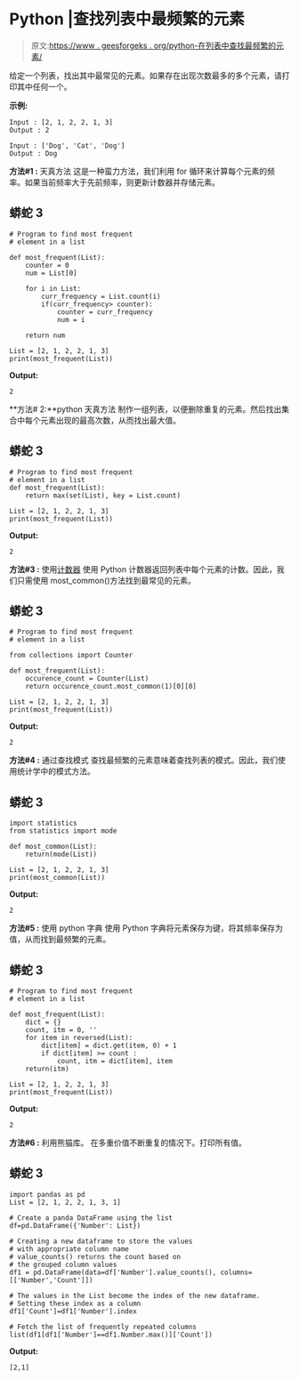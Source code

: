 # Python |查找列表中最频繁的元素

> 原文:[https://www . geesforgeks . org/python-在列表中查找最频繁的元素/](https://www.geeksforgeeks.org/python-find-most-frequent-element-in-a-list/)

给定一个列表，找出其中最常见的元素。如果存在出现次数最多的多个元素，请打印其中任何一个。

**示例:**

```
Input : [2, 1, 2, 2, 1, 3]
Output : 2

Input : ['Dog', 'Cat', 'Dog']
Output : Dog
```

**方法#1 :** 天真方法
这是一种蛮力方法，我们利用 for 循环来计算每个元素的频率。如果当前频率大于先前频率，则更新计数器并存储元素。

## 蟒蛇 3

```
# Program to find most frequent
# element in a list

def most_frequent(List):
    counter = 0
    num = List[0]

    for i in List:
        curr_frequency = List.count(i)
        if(curr_frequency> counter):
            counter = curr_frequency
            num = i

    return num

List = [2, 1, 2, 2, 1, 3]
print(most_frequent(List))
```

**Output:** 

```
2
```

**方法# 2:**python 天真方法
制作一组列表，以便删除重复的元素。然后找出集合中每个元素出现的最高次数，从而找出最大值。

## 蟒蛇 3

```
# Program to find most frequent
# element in a list
def most_frequent(List):
    return max(set(List), key = List.count)

List = [2, 1, 2, 2, 1, 3]
print(most_frequent(List))
```

**Output:** 

```
2
```

**方法#3 :** 使用[计数器](https://www.geeksforgeeks.org/counters-in-python-set-1/)
使用 Python 计数器返回列表中每个元素的计数。因此，我们只需使用 most_common()方法找到最常见的元素。

## 蟒蛇 3

```
# Program to find most frequent
# element in a list

from collections import Counter

def most_frequent(List):
    occurence_count = Counter(List)
    return occurence_count.most_common(1)[0][0]

List = [2, 1, 2, 2, 1, 3]
print(most_frequent(List))
```

**Output:** 

```
2
```

**方法#4 :** 通过查找模式
查找最频繁的元素意味着查找列表的模式。因此，我们使用统计学中的模式方法。

## 蟒蛇 3

```
import statistics
from statistics import mode

def most_common(List):
    return(mode(List))

List = [2, 1, 2, 2, 1, 3]
print(most_common(List))
```

**Output:** 

```
2
```

**方法#5 :** 使用 python 字典
使用 Python 字典将元素保存为键，将其频率保存为值，从而找到最频繁的元素。

## 蟒蛇 3

```
# Program to find most frequent
# element in a list

def most_frequent(List):
    dict = {}
    count, itm = 0, ''
    for item in reversed(List):
        dict[item] = dict.get(item, 0) + 1
        if dict[item] >= count :
            count, itm = dict[item], item
    return(itm)

List = [2, 1, 2, 2, 1, 3]
print(most_frequent(List))
```

**Output:** 

```
2
```

**方法#6 :** 利用熊猫库。
在多重价值不断重复的情况下。打印所有值。

## 蟒蛇 3

```
import pandas as pd
List = [2, 1, 2, 2, 1, 3, 1]

# Create a panda DataFrame using the list
df=pd.DataFrame({'Number': List})

# Creating a new dataframe to store the values
# with appropriate column name
# value_counts() returns the count based on
# the grouped column values
df1 = pd.DataFrame(data=df['Number'].value_counts(), columns=[['Number','Count']])

# The values in the List become the index of the new dataframe.
# Setting these index as a column
df1['Count']=df1['Number'].index

# Fetch the list of frequently repeated columns
list(df1[df1['Number']==df1.Number.max()]['Count'])
```

**Output:** 

```
[2,1]
```
